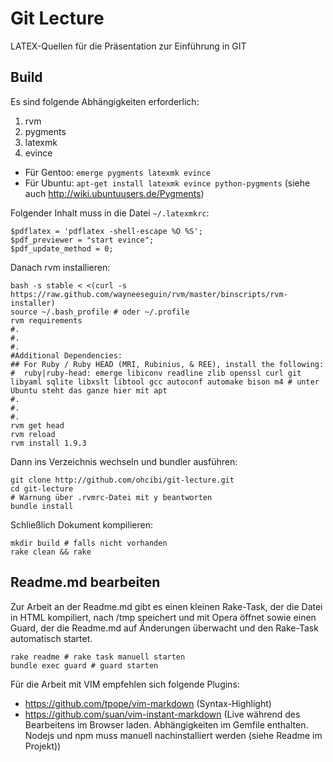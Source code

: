 Git Lecture
===========
LATEX-Quellen für die Präsentation zur Einführung in GIT

Build
-----
Es sind folgende Abhängigkeiten erforderlich:

1. rvm
2. pygments
3. latexmk
4. evince

- Für Gentoo: `emerge pygments latexmk evince`
- Für Ubuntu: `apt-get install latexmk evince python-pygments` (siehe auch http://wiki.ubuntuusers.de/Pygments)

Folgender Inhalt muss in die Datei `~/.latexmkrc`:

    $pdflatex = 'pdflatex -shell-escape %O %S';
    $pdf_previewer = "start evince";
    $pdf_update_method = 0;

Danach rvm installieren:

    bash -s stable < <(curl -s https://raw.github.com/wayneeseguin/rvm/master/binscripts/rvm-installer)
    source ~/.bash_profile # oder ~/.profile
    rvm requirements
    #.
    #.
    #.
    #Additional Dependencies:
    ## For Ruby / Ruby HEAD (MRI, Rubinius, & REE), install the following:
    #  ruby|ruby-head: emerge libiconv readline zlib openssl curl git libyaml sqlite libxslt libtool gcc autoconf automake bison m4 # unter Ubuntu steht das ganze hier mit apt
    #.
    #.
    #.
    rvm get head
    rvm reload
    rvm install 1.9.3

Dann ins Verzeichnis wechseln und bundler ausführen:

    git clone http://github.com/ohcibi/git-lecture.git
    cd git-lecture
    # Warnung über .rvmrc-Datei mit y beantworten
    bundle install

Schließlich Dokument kompilieren:

    mkdir build # falls nicht vorhanden
    rake clean && rake


Readme.md bearbeiten
--------------------
Zur Arbeit an der Readme.md gibt es einen kleinen Rake-Task, der die Datei in HTML kompiliert, nach /tmp speichert und mit Opera öffnet sowie einen Guard, der die Readme.md auf Änderungen überwacht und den Rake-Task automatisch startet.

    rake readme # rake task manuell starten
    bundle exec guard # guard starten

Für die Arbeit mit VIM empfehlen sich folgende Plugins:

* https://github.com/tpope/vim-markdown (Syntax-Highlight)
* https://github.com/suan/vim-instant-markdown (Live während des Bearbeitens im Browser laden. Abhängigkeiten im Gemfile enthalten. Nodejs und npm muss manuell nachinstalliert werden (siehe Readme im Projekt))
